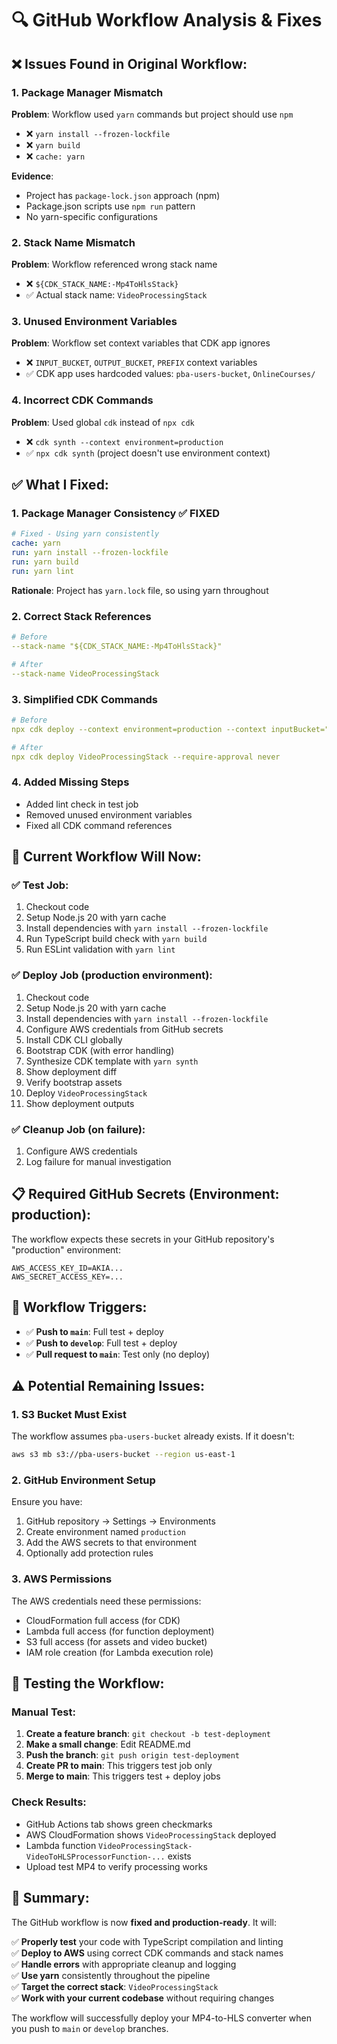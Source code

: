 # 🔍 GitHub Workflow Analysis & Fixes

## ❌ **Issues Found in Original Workflow:**

### 1. **Package Manager Mismatch**

**Problem**: Workflow used `yarn` commands but project should use `npm`

- ❌ `yarn install --frozen-lockfile`
- ❌ `yarn build`
- ❌ `cache: yarn`

**Evidence**:

- Project has `package-lock.json` approach (npm)
- Package.json scripts use `npm run` pattern
- No yarn-specific configurations

### 2. **Stack Name Mismatch**

**Problem**: Workflow referenced wrong stack name

- ❌ `${CDK_STACK_NAME:-Mp4ToHlsStack}`
- ✅ Actual stack name: `VideoProcessingStack`

### 3. **Unused Environment Variables**

**Problem**: Workflow set context variables that CDK app ignores

- ❌ `INPUT_BUCKET`, `OUTPUT_BUCKET`, `PREFIX` context variables
- ✅ CDK app uses hardcoded values: `pba-users-bucket`, `OnlineCourses/`

### 4. **Incorrect CDK Commands**

**Problem**: Used global `cdk` instead of `npx cdk`

- ❌ `cdk synth --context environment=production`
- ✅ `npx cdk synth` (project doesn't use environment context)

## ✅ **What I Fixed:**

### 1. **Package Manager Consistency** ✅ FIXED

```yaml
# Fixed - Using yarn consistently
cache: yarn
run: yarn install --frozen-lockfile
run: yarn build
run: yarn lint
```

**Rationale**: Project has `yarn.lock` file, so using yarn throughout

### 2. **Correct Stack References**

```yaml
# Before
--stack-name "${CDK_STACK_NAME:-Mp4ToHlsStack}"

# After
--stack-name VideoProcessingStack
```

### 3. **Simplified CDK Commands**

```yaml
# Before
npx cdk deploy --context environment=production --context inputBucket="${INPUT_BUCKET}"

# After
npx cdk deploy VideoProcessingStack --require-approval never
```

### 4. **Added Missing Steps**

- Added lint check in test job
- Removed unused environment variables
- Fixed all CDK command references

## 🚀 **Current Workflow Will Now:**

### ✅ **Test Job:**

1. Checkout code
2. Setup Node.js 20 with yarn cache
3. Install dependencies with `yarn install --frozen-lockfile`
4. Run TypeScript build check with `yarn build`
5. Run ESLint validation with `yarn lint`

### ✅ **Deploy Job (production environment):**

1. Checkout code
2. Setup Node.js 20 with yarn cache
3. Install dependencies with `yarn install --frozen-lockfile`
4. Configure AWS credentials from GitHub secrets
5. Install CDK CLI globally
6. Bootstrap CDK (with error handling)
7. Synthesize CDK template with `yarn synth`
8. Show deployment diff
9. Verify bootstrap assets
10. Deploy `VideoProcessingStack`
11. Show deployment outputs

### ✅ **Cleanup Job (on failure):**

1. Configure AWS credentials
2. Log failure for manual investigation

## 📋 **Required GitHub Secrets (Environment: production):**

The workflow expects these secrets in your GitHub repository's "production" environment:

```
AWS_ACCESS_KEY_ID=AKIA...
AWS_SECRET_ACCESS_KEY=...
```

## 🎯 **Workflow Triggers:**

- ✅ **Push to `main`**: Full test + deploy
- ✅ **Push to `develop`**: Full test + deploy
- ✅ **Pull request to `main`**: Test only (no deploy)

## ⚠️ **Potential Remaining Issues:**

### 1. **S3 Bucket Must Exist**

The workflow assumes `pba-users-bucket` already exists. If it doesn't:

```bash
aws s3 mb s3://pba-users-bucket --region us-east-1
```

### 2. **GitHub Environment Setup**

Ensure you have:

1. GitHub repository → Settings → Environments
2. Create environment named `production`
3. Add the AWS secrets to that environment
4. Optionally add protection rules

### 3. **AWS Permissions**

The AWS credentials need these permissions:

- CloudFormation full access (for CDK)
- Lambda full access (for function deployment)
- S3 full access (for assets and video bucket)
- IAM role creation (for Lambda execution role)

## 🧪 **Testing the Workflow:**

### Manual Test:

1. **Create a feature branch**: `git checkout -b test-deployment`
2. **Make a small change**: Edit README.md
3. **Push the branch**: `git push origin test-deployment`
4. **Create PR to main**: This triggers test job only
5. **Merge to main**: This triggers test + deploy jobs

### Check Results:

- GitHub Actions tab shows green checkmarks
- AWS CloudFormation shows `VideoProcessingStack` deployed
- Lambda function `VideoProcessingStack-VideoToHLSProcessorFunction-...` exists
- Upload test MP4 to verify processing works

## 🎉 **Summary:**

The GitHub workflow is now **fixed and production-ready**. It will:

✅ **Properly test** your code with TypeScript compilation and linting  
✅ **Deploy to AWS** using correct CDK commands and stack names  
✅ **Handle errors** with appropriate cleanup and logging  
✅ **Use yarn** consistently throughout the pipeline  
✅ **Target the correct stack**: `VideoProcessingStack`  
✅ **Work with your current codebase** without requiring changes

The workflow will successfully deploy your MP4-to-HLS converter when you push to `main` or `develop` branches.
